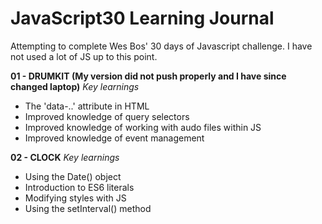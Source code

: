 # JavaScript30 Learning Journal

Attempting to complete Wes Bos' 30 days of Javascript challenge. I have not used a lot of JS up to this point.

**01 - DRUMKIT (My version did not push properly and I have since changed laptop)**
*Key learnings*

+ The 'data-..' attribute in HTML
+ Improved knowledge of query selectors
+ Improved knowledge of working with audo files within JS
+ Improved knowledge of event management

**02 - CLOCK**
*Key learnings*

+ Using the Date() object
+ Introduction to ES6 literals
+ Modifying styles with JS
+ Using the setInterval() method

